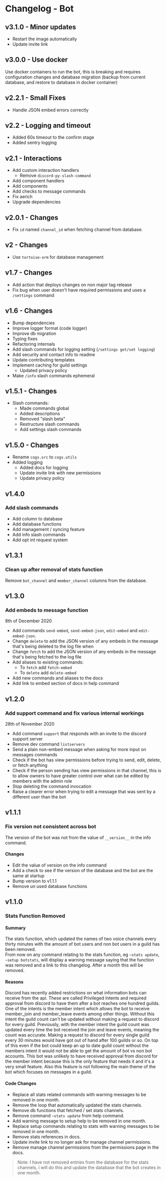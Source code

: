 # Changelog - Bot

## v3.1.0 - Minor updates

- Restart the image automatically
- Update invite link

## v3.0.0 - Use docker

Use docker containers to run the bot, this is breaking and requires configuration changes and database migration (backup from current database, and restore to database in docker container)

## v2.2.1 - Small Fixes

- Handle JSON embed errors correctly

## v2.2 - Logging and timeout

- Added 60s timeout to the confirm stage
- Added sentry logging

## v2.1 - Interactions

- Add custom interaction handlers
  - Remove `discord-py-slash-command`
- Add component handlers
- Add components
- Add checks to message commands
- Fix aerich
- Upgrade dependencies

## v2.0.1 - Changes

- Fix `id` named `channel_id` when fetching channel from database.

## v2 - Changes

- Use `tortoise-orm` for database management

## v1.7 - Changes

- Add action that deploys changes on non major tag release
- Fix bug when user doesn't have required permissions and uses a `/settings` command

## v1.6 - Changes

- Bump dependencies
- Improve logger format (code logger)
- Improve db migration
- Typing fixes
- Refactoring internals
- Add slash commands for logging setting (`/settings get/set logging`)
- Add security and contact info to readme
- Update contributing templates
- Implement caching for guild settings
  - Updated privacy policy
- Make `/info` slash commands ephemeral

## v1.5.1 - Changes

- Slash commands:
  - Made commands global
  - Added descriptions
  - Removed "slash beta"
  - Restructure slash commands
  - Add settings slash commands

## v1.5.0 - Changes

- Rename `cogs.src` to `cogs.utils`
- Added logging
  - Added docs for logging
  - Update invite link with new permissions
  - Update privacy policy

## v1.4.0

### Add slash commands

- Add column to database
- Add database functions
- Add management / syncing feature
- Add info slash commands
- Add opt int request system

## v1.3.1

### Clean up after removal of stats function

Remove `bot_channel` and `member_channel` columns from the database.

## v1.3.0

### Add embeds to message function

8th of December 2020

- Add commands `send-embed`, `send-embed-json`, `edit-embed` and `edit-embed-json`.
- Change `delete` to add the JSON version of any embeds in the message that's being deleted to the log file when
- Change `fetch` to add the JSON version of any embeds in the message that's being fetched to the log file
- Add aliases to existing commands:
  - To `fetch` add `fetch-embed`
  - To `delete` add `delete-embed`
- Add new commands and aliases to the docs
- Add link to embed section of docs in help command

## v1.2.0

### Add support command and fix various internal workings

28th of November 2020

- Add command `support` that responds with an invite to the discord support server
- Remove dev command `listservers`
- Send a plain non-embed message when asking for more input on messages commands
- Check if the bot has view permissions before trying to send, edit, delete, or fetch anything
- Check if the person sending has view permissions in that channel, this is to allow owners to have greater control over what can be edited by members with the admin role
- Stop deleting the command invocation
- Raise a clearer error when trying to edit a message that was sent by a different user than the bot

## v1.1.1

### Fix version not consistent across bot

The version of the bot was not from the value of `__version__` in the info command.

#### Changes

- Edit the value of version on the info command
- Add a check to see if the version of the database and the bot are the same at startup
- Bump version to v1.1.1
- Remove un used database functions

## v1.1.0

### Stats Function Removed

#### Summary

The stats function, which updated the names of two voice channels every thirty minutes with the amount of bot users and non bot users in a guild has been removed.  
From now on any command relating to the stats function, eg `~stats update`, `~setup botstats`, will display a warning message saying that the function was removed and a link to this changelog. After a month this will be removed.

#### Reasons

Discord has recently added restrictions on what information bots can receive from the api. These are called Privileged Intents and required approval from discord to have them after a bot reaches one hundred guilds.
One of the intents is the member intent which allows the bot to receive member_join and member_leave events among other things. Without this intent the guild count can't be updated without making a request to discord for every guild. Previously, with the member intent the guild count was updated every time the bot received the join and leave events, meaning the count was accurate.
Making a request to discord for every single guild every 30 minutes would have got out of hand after 100 guilds or so. On top of this even if the bot could keep an up to date guild count without the members intent it would not be able to get the amount of bot vs non bot accounts. This bot was unlikely to have received approval from discord for the member intent because this is the only feature that needs it and it's a very small feature. Also this feature is not following the main theme of the bot which focuses on messages in a guild.

#### Code Changes

- Replace all stats related commands with warning messages to be removed in one month.
- Remove the loop that automatically updated the stats channels.
- Remove db functions that fetched / set stats channels.
- Remove command `~stats update` from help command.
- Add warning message to setup help to be removed in one month.
- Replace setup commands relating to stats with warning messages to be removed in one month.
- Remove stats references in docs.
- Update invite link to no longer ask for manage channel permissions.
- Remove manage channel permissions from the permissions page in the docs.

> Note: I have not removed entries from the database for the stats channels, i will do this and update the database that the bot creates in one month.
